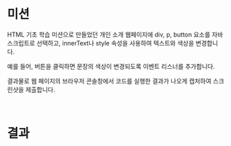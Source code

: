 # 미션
HTML 기초 학습 미션으로 만들었던 개인 소개 웹페이지에 div, p, button 요소를 자바스크립트로 선택하고, innerText나 style 속성을 사용하여 텍스트와 색상을 변경합니다. 

예를 들어, 버튼을 클릭하면 문장의 색상이 변경되도록 이벤트 리스너를 추가합니다. 

결과물로 웹 페이지의 브라우저 콘솔창에서 코드를 실행한 결과가 나오게 캡처하여 스크린샷을 제출합니다.

<br>

# 결과